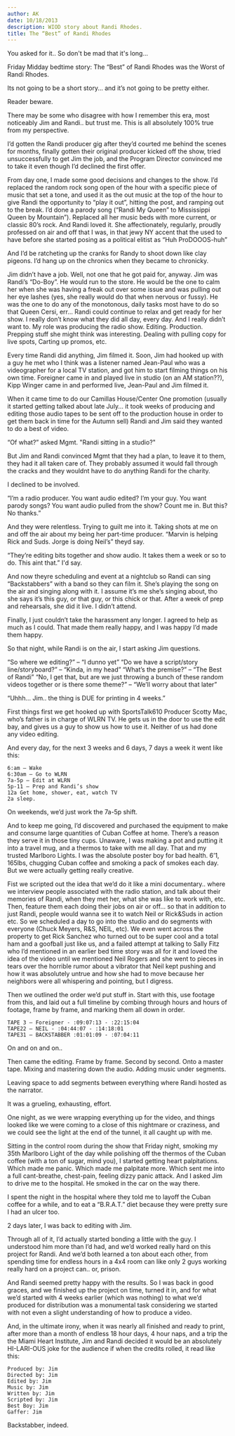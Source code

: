 ```yaml
---
author: AK
date: 10/18/2013
description: WIOD story about Randi Rhodes.
title: The “Best” of Randi Rhodes
---
```


You asked for it.. So don't be mad that it's long...

Friday Midday bedtime story: The “Best” of Randi Rhodes was the Worst of Randi Rhodes.

Its not going to be a short story… and it’s not going to be pretty either.

Reader beware.

There may be some who disagree with how I remember this era, most noticeably Jim and Randi.. but trust me. This is all absolutely 100% true from my perspective.

I’d gotten the Randi producer gig after they’d courted me behind the scenes for months, finally gotten their original producer kicked off the show, tried unsuccessfully to get Jim the job, and the Program Director convinced me to take it even though I’d declined the first offer.

From day one, I made some good decisions and changes to the show. I’d replaced the random rock song open of the hour with a specific piece of music that set a tone, and used it as the out music at the top of the hour to give Randi the opportunity to “play it out”, hitting the post, and ramping out to the break. I’d done a parody song (“Randi My Queen” to Mississippi Queen by Mountain”). Replaced all her music beds with more current, or classic 80’s rock. And Randi loved it. She affectionately, regularly, proudly professed on air and off that I was, in that jewy NY accent that the used to have before she started posing as a political elitist as “Huh ProDOOOS-huh”

And I’d be ratcheting up the cranks for Randy to shoot down like clay pigeons. I’d hang up on the chronics when they became to chronicky.

Jim didn’t have a job. Well, not one that he got paid for, anyway. Jim was Randi’s “Do-Boy”. He would run to the store. He would be the one to calm her when she was having a freak out over some issue and was pulling out her eye lashes (yes, she really would do that when nervous or fussy). He was the one to do any of the monotonous, daily tasks most have to do so that Queen Cersi, err… Randi could continue to relax and get ready for her show. I really don’t know what they did all day, every day. And I really didn’t want to. My role was producing the radio show. Editing. Production. Prepping stuff she might think was interesting. Dealing with pulling copy for live spots, Carting up promos, etc.

Every time Randi did anything, Jim filmed it. Soon, Jim had hooked up with a guy he met who I think was a listener named Jean-Paul who was a videographer for a local TV station, and got him to start filming things on his own time. Foreigner came in and played live in studio (on an AM station??), Kipp Winger came in and performed live, Jean-Paul and Jim filmed it.

When it came time to do our Camillas House/Center One promotion (usually it started getting talked about late July… it took weeks of producing and editing those audio tapes to be sent off to the production house in order to get them back in time for the Autumn sell) Randi and Jim said they wanted to do a best of video.

“Of what?” asked Mgmt. "Randi sitting in a studio?"

But Jim and Randi convinced Mgmt that they had a plan, to leave it to them, they had it all taken care of. They probably assumed it would fall through the cracks and they wouldnt have to do anything Randi for the charity.

I declined to be involved.

“I’m a radio producer. You want audio edited? I’m your guy. You want parody songs? You want audio pulled from the show? Count me in. But this? No thanks.”

And they were relentless. Trying to guilt me into it. Taking shots at me on and off the air about my being her part-time producer. “Marvin is helping Rick and Suds. Jorge is doing Neil’s” theyd say.

“They’re editing bits together and show audio. It takes them a week or so to do. This aint that.” I'd say.

And now theyre scheduling and event at a nightclub so Randi can sing “Backstabbers” with a band so they can film it. She’s playing the song on the air and singing along with it. I assume it’s me she’s singing about, tho she says it’s this guy, or that guy, or this chick or that. After a week of prep and rehearsals, she did it live. I didn’t attend.

Finally, I just couldn’t take the harassment any longer. I agreed to help as much as I could. That made them really happy, and I was happy I’d made them happy.

So that night, while Randi is on the air, I start asking Jim questions.

“So where we editing?” – “I dunno yet”
“Do we have a script/story line/storyboard?” – “Kinda, in my head”
“What’s the premise?” – “The Best of Randi”
“No, I get that, but are we just throwing a bunch of these random videos together or is there some theme?” – “We’ll worry about that later”

“Uhhh… Jim.. the thing is DUE for printing in 4 weeks.”

First things first we get hooked up with SportsTalk610 Producer Scotty Mac, who’s father is in charge of WLRN TV. He gets us in the door to use the edit bay, and gives us a guy to show us how to use it. Neither of us had done any video editing.

And every day, for the next 3 weeks and 6 days, 7 days a week it went like this:

```
6:am – Wake
6:30am – Go to WLRN
7a-5p – Edit at WLRN
5p-11 – Prep and Randi’s show
12a Get home, shower, eat, watch TV
2a sleep.
```

On weekends, we’d just work the 7a-5p shift.

And to keep me going, I’d discovered and purchased the equipment to make and consume large quantities of Cuban Coffee at home. There’s a reason they serve it in those tiny cups. Unaware, I was making a pot and putting it into a travel mug, and a thermos to take with me all day. That and my trusted Marlboro Lights. I was the absolute poster boy for bad health. 6’1, 165lbs, chugging Cuban coffee and smoking a pack of smokes each day. But we were actually getting really creative.

Fist we scripted out the idea that we’d do it like a mini documentary.. where we interview people associated with the radio station, and talk about their memories of Randi, when they met her, what she was like to work with, etc. Then, feature them each doing their jobs on air or off… so that in addition to just Randi, people would wanna see it to watch Neil or Rick&Suds in action etc. So we scheduled a day to go into the studio and do segments with everyone (Chuck Meyers, R&S, NEIL, etc). We even went across the property to get Rick Sanchez who turned out to be super cool and a total ham and a goofball just like us, and a failed attempt at talking to Sally Fitz who I’d mentioned in an earlier bed time story was all for it and loved the idea of the video until we mentioned Neil Rogers and she went to pieces in tears over the horrible rumor about a vibrator that Neil kept pushing and how it was absolutely untrue and how she had to move because her neighbors were all whispering and pointing, but I digress.

Then we outlined the order we’d put stuff in. Start with this, use footage from this, and laid out a full timeline by combing through hours and hours of footage, frame by frame, and marking them all down in order.

```
TAPE 3 – Foreigner - :09:07:13 - :22:15:04
TAPE22 – NEIL - :04:44:07 - :14:18:01
TAPE31 – BACKSTABBER :01:01:09 - :07:04:11
```

On and on and on..

Then came the editing. Frame by frame. Second by second. Onto a master tape. Mixing and mastering down the audio. Adding music under segments.

Leaving space to add segments between everything where Randi hosted as the narrator.

It was a grueling, exhausting, effort.

One night, as we were wrapping everything up for the video, and things looked like we were coming to a close of this nightmare or craziness, and we could see the light at the end of the tunnel, it all caught up with me.

Sitting in the control room during the show that Friday night, smoking my 35th Marlboro Light of the day while polishing off the thermos of the Cuban coffee (with a ton of sugar, mind you), I started getting heart palpitations. Which made me panic. Which made me palpitate more. Which sent me into a full cant-breathe, chest-pain, feeling dizzy panic attack. And I asked Jim to drive me to the hospital. He smoked in the car on the way there.

I spent the night in the hospital where they told me to layoff the Cuban coffee for a while, and to eat a “B.R.A.T.” diet because they were pretty sure I had an ulcer too.

2 days later, I was back to editing with Jim.

Through all of it, I’d actually started bonding a little with the guy. I understood him more than I’d had, and we’d worked really hard on this project for Randi. And we’d both learned a ton about each other, from spending time for endless hours in a 4x4 room can like only 2 guys working really hard on a project can.. or, prison.

And Randi seemed pretty happy with the results. So I was back in good graces, and we finished up the project on time, turned it in, and for what we’d started with 4 weeks earlier (which was nothing) to what we’d produced for distribution was a monumental task considering we started with not even a slight understanding of how to produce a video.

And, in the ultimate irony, when it was nearly all finished and ready to print, after more than a month of endless 18 hour days, 4 hour naps, and a trip the the Miami Heart Institute, Jim and Randi decided it would be an absolutely HI-LARI-OUS joke for the audience if when the credits rolled, it read like this:

```
Produced by: Jim
Directed by: Jim
Edited by: Jim
Music by: Jim
Written by: Jim
Scripted by: Jim
Best Boy: Jim
Gaffer: Jim
```

Backstabber, indeed.
